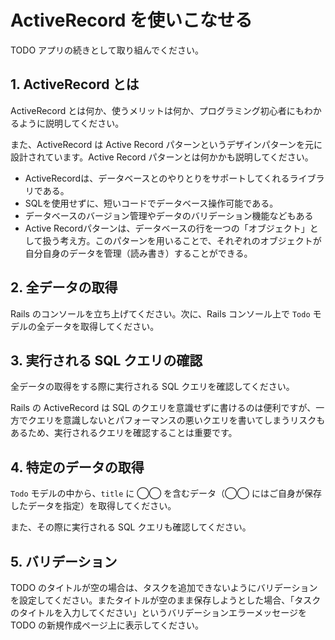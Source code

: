 # ActiveRecord を使いこなせる

TODO アプリの続きとして取り組んでください。

## 1. ActiveRecord とは

ActiveRecord とは何か、使うメリットは何か、プログラミング初心者にもわかるように説明してください。

また、ActiveRecord は Active Record パターンというデザインパターンを元に設計されています。Active Record パターンとは何かかも説明してください。

- ActiveRecordは、データベースとのやりとりをサポートしてくれるライブラリである。
- SQLを使用せずに、短いコードでデータベース操作可能である。
- データベースのバージョン管理やデータのバリデーション機能などもある
- Active Recordパターンは、データベースの行を一つの「オブジェクト」として扱う考え方。このパターンを用いることで、それぞれのオブジェクトが自分自身のデータを管理（読み書き）することができる。

## 2. 全データの取得

Rails のコンソールを立ち上げてください。次に、Rails コンソール上で `Todo` モデルの全データを取得してください。

## 3. 実行される SQL クエリの確認

全データの取得をする際に実行される SQL クエリを確認してください。

Rails の ActiveRecord は SQL のクエリを意識せずに書けるのは便利ですが、一方でクエリを意識しないとパフォーマンスの悪いクエリを書いてしまうリスクもあるため、実行されるクエリを確認することは重要です。

## 4. 特定のデータの取得

`Todo` モデルの中から、`title` に ◯◯ を含むデータ（◯◯ にはご自身が保存したデータを指定）を取得してください。

また、その際に実行される SQL クエリも確認してください。

## 5. バリデーション

TODO のタイトルが空の場合は、タスクを追加できないようにバリデーションを設定してください。またタイトルが空のまま保存しようとした場合、「タスクのタイトルを入力してください」というバリデーションエラーメッセージを TODO の新規作成ページ上に表示してください。
